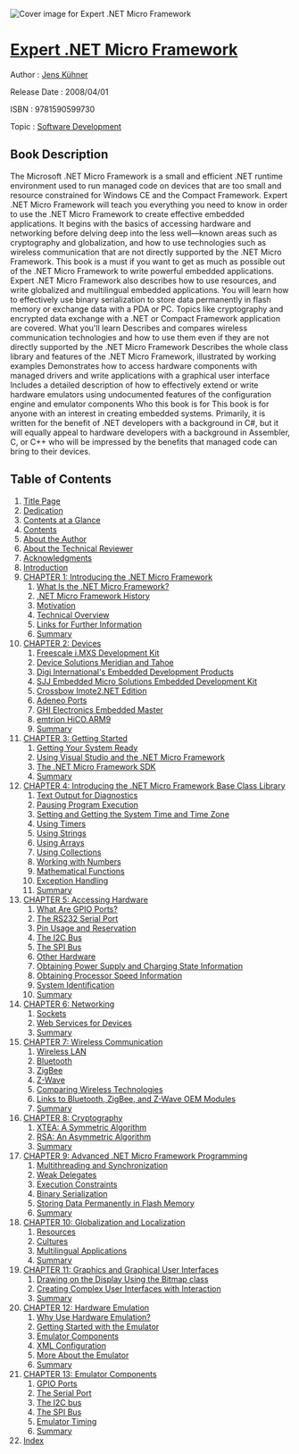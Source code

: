 ![Cover image for Expert .NET Micro Framework](https://imgdetail.ebookreading.net/cover/cover/software_development/EB9781590599730.jpg)

[Expert .NET Micro Framework](https://ebookreading.net/view/book/Expert+.NET+Micro+Framework-EB9781590599730_1.html "Expert .NET Micro Framework")
====================================================================================================================

Author : [Jens Kühner](https://ebookreading.net/search/author/Jens+K%C3%BChner)

Release Date : 2008/04/01

ISBN : 9781590599730

Topic : [Software Development](https://ebookreading.net/search/category/software-development)

Book Description
-----------------

The Microsoft .NET Micro Framework is a small and efficient .NET runtime environment used to run managed code on devices that are too small and resource constrained for Windows CE and the Compact Framework.
Expert .NET Micro Framework will teach you everything you need to know in order to use the .NET Micro Framework to create effective embedded applications. It begins with the basics of accessing hardware and networking before delving deep into the less well—known areas such as cryptography and globalization, and how to use technologies such as wireless communication that are not directly supported by the .NET Micro Framework.
This book is a must if you want to get as much as possible out of the .NET Micro Framework to write powerful embedded applications.
Expert .NET Micro Framework also describes how to use resources, and write globalized and multilingual embedded applications. You will learn how to effectively use binary serialization to store data permanently in flash memory or exchange data with a PDA or PC. Topics like cryptography and encrypted data exchange with a .NET or Compact Framework application are covered.
What you'll learn
Describes and compares wireless communication technologies and how to use them even if they are not directly supported by the .NET Micro Framework
Describes the whole class library and features of the .NET Micro Framework, illustrated by working examples
Demonstrates how to access hardware components with managed drivers and write applications with a graphical user interface
Includes a detailed description of how to effectively extend or write hardware emulators using undocumented features of the configuration engine and emulator components
Who this book is for
This book is for anyone with an interest in creating embedded systems. Primarily, it is written for the benefit of .NET developers with a background in C#, but it will equally appeal to hardware developers with a background in Assembler, C, or C++ who will be impressed by the benefits that managed code can bring to their devices.
              
Table of Contents
-----------------

1. [Title Page](https://ebookreading.net/view/book/Expert+.NET+Micro+Framework-EB9781590599730_2.html)
1. [Dedication](https://ebookreading.net/view/book/Expert+.NET+Micro+Framework-EB9781590599730_4.html#dedication)
1. [Contents at a Glance](https://ebookreading.net/view/book/Expert+.NET+Micro+Framework-EB9781590599730_5.html#contents_at_a_glanc)
1. [Contents](https://ebookreading.net/view/book/Expert+.NET+Micro+Framework-EB9781590599730_6.html#contents)
1. [About the Author](https://ebookreading.net/view/book/Expert+.NET+Micro+Framework-EB9781590599730_7.html#about_the_author)
1. [About the Technical Reviewer](https://ebookreading.net/view/book/Expert+.NET+Micro+Framework-EB9781590599730_8.html#about_the_technical)
1. [Acknowledgments](https://ebookreading.net/view/book/Expert+.NET+Micro+Framework-EB9781590599730_9.html#acknowledgments)
1. [Introduction](https://ebookreading.net/view/book/Expert+.NET+Micro+Framework-EB9781590599730_10.html#introduction)
1. [CHAPTER 1: Introducing the .NET Micro Framework](https://ebookreading.net/view/book/Expert+.NET+Micro+Framework-EB9781590599730_11.html#introducing_the_.ne)
    1. [What Is the .NET Micro Framework?](https://ebookreading.net/view/book/Expert+.NET+Micro+Framework-EB9781590599730_11.html#what_is_the_.net_mi)
    1. [.NET Micro Framework History](https://ebookreading.net/view/book/Expert+.NET+Micro+Framework-EB9781590599730_11.html#dotnet_micro_framew)
    1. [Motivation](https://ebookreading.net/view/book/Expert+.NET+Micro+Framework-EB9781590599730_11.html#motivation)
    1. [Technical Overview](https://ebookreading.net/view/book/Expert+.NET+Micro+Framework-EB9781590599730_11.html#technical_overview)
    1. [Links for Further Information](https://ebookreading.net/view/book/Expert+.NET+Micro+Framework-EB9781590599730_11.html#links_for_further_i)
    1. [Summary](https://ebookreading.net/view/book/Expert+.NET+Micro+Framework-EB9781590599730_11.html#summary)
1. [CHAPTER 2: Devices](https://ebookreading.net/view/book/Expert+.NET+Micro+Framework-EB9781590599730_12.html#devices)
    1. [Freescale i.MXS Development Kit](https://ebookreading.net/view/book/Expert+.NET+Micro+Framework-EB9781590599730_12.html#freescale_i.mxs_dev)
    1. [Device Solutions Meridian and Tahoe](https://ebookreading.net/view/book/Expert+.NET+Micro+Framework-EB9781590599730_12.html#device_solutions_me)
    1. [Digi International&#39;s Embedded Development Products](https://ebookreading.net/view/book/Expert+.NET+Micro+Framework-EB9781590599730_12.html#digi_international_)
    1. [SJJ Embedded Micro Solutions Embedded Development Kit](https://ebookreading.net/view/book/Expert+.NET+Micro+Framework-EB9781590599730_12.html#sjj_embedded_micro_)
    1. [Crossbow Imote2.NET Edition](https://ebookreading.net/view/book/Expert+.NET+Micro+Framework-EB9781590599730_12.html#crossbow_imote2.net)
    1. [Adeneo Ports](https://ebookreading.net/view/book/Expert+.NET+Micro+Framework-EB9781590599730_12.html#adeneo_ports)
    1. [GHI Electronics Embedded Master](https://ebookreading.net/view/book/Expert+.NET+Micro+Framework-EB9781590599730_12.html#ghi_electronics_emb)
    1. [emtrion HiCO.ARM9](https://ebookreading.net/view/book/Expert+.NET+Micro+Framework-EB9781590599730_12.html#emtrion_hico.arm9)
    1. [Summary](https://ebookreading.net/view/book/Expert+.NET+Micro+Framework-EB9781590599730_12.html#summary-id1)
1. [CHAPTER 3: Getting Started](https://ebookreading.net/view/book/Expert+.NET+Micro+Framework-EB9781590599730_13.html#getting_started)
    1. [Getting Your System Ready](https://ebookreading.net/view/book/Expert+.NET+Micro+Framework-EB9781590599730_13.html#getting_your_system)
    1. [Using Visual Studio and the .NET Micro Framework](https://ebookreading.net/view/book/Expert+.NET+Micro+Framework-EB9781590599730_13.html#using_visual_studio)
    1. [The .NET Micro Framework SDK](https://ebookreading.net/view/book/Expert+.NET+Micro+Framework-EB9781590599730_13.html#the_.net_micro_fram)
    1. [Summary](https://ebookreading.net/view/book/Expert+.NET+Micro+Framework-EB9781590599730_13.html#summary-id2)
1. [CHAPTER 4: Introducing the .NET Micro Framework Base Class Library](https://ebookreading.net/view/book/Expert+.NET+Micro+Framework-EB9781590599730_14.html#introducing_the_.ne)
    1. [Text Output for Diagnostics](https://ebookreading.net/view/book/Expert+.NET+Micro+Framework-EB9781590599730_14.html#text_output_for_dia)
    1. [Pausing Program Execution](https://ebookreading.net/view/book/Expert+.NET+Micro+Framework-EB9781590599730_14.html#pausing_program_exe)
    1. [Setting and Getting the System Time and Time Zone](https://ebookreading.net/view/book/Expert+.NET+Micro+Framework-EB9781590599730_14.html#setting_and_getting)
    1. [Using Timers](https://ebookreading.net/view/book/Expert+.NET+Micro+Framework-EB9781590599730_14.html#using_timers)
    1. [Using Strings](https://ebookreading.net/view/book/Expert+.NET+Micro+Framework-EB9781590599730_14.html#using_strings)
    1. [Using Arrays](https://ebookreading.net/view/book/Expert+.NET+Micro+Framework-EB9781590599730_14.html#using_arrays)
    1. [Using Collections](https://ebookreading.net/view/book/Expert+.NET+Micro+Framework-EB9781590599730_14.html#using_collections)
    1. [Working with Numbers](https://ebookreading.net/view/book/Expert+.NET+Micro+Framework-EB9781590599730_14.html#working_with_number)
    1. [Mathematical Functions](https://ebookreading.net/view/book/Expert+.NET+Micro+Framework-EB9781590599730_14.html#mathematical_functi)
    1. [Exception Handling](https://ebookreading.net/view/book/Expert+.NET+Micro+Framework-EB9781590599730_14.html#exception_handling)
    1. [Summary](https://ebookreading.net/view/book/Expert+.NET+Micro+Framework-EB9781590599730_14.html#summary-id3)
1. [CHAPTER 5: Accessing Hardware](https://ebookreading.net/view/book/Expert+.NET+Micro+Framework-EB9781590599730_15.html#accessing_hardware)
    1. [What Are GPIO Ports?](https://ebookreading.net/view/book/Expert+.NET+Micro+Framework-EB9781590599730_15.html#what_are_gpio_ports)
    1. [The RS232 Serial Port](https://ebookreading.net/view/book/Expert+.NET+Micro+Framework-EB9781590599730_15.html#the_rs232_serial_po)
    1. [Pin Usage and Reservation](https://ebookreading.net/view/book/Expert+.NET+Micro+Framework-EB9781590599730_15.html#pin_usage_and_reser)
    1. [The I2C Bus](https://ebookreading.net/view/book/Expert+.NET+Micro+Framework-EB9781590599730_15.html#the_i2c_bus)
    1. [The SPI Bus](https://ebookreading.net/view/book/Expert+.NET+Micro+Framework-EB9781590599730_15.html#the_spi_bus)
    1. [Other Hardware](https://ebookreading.net/view/book/Expert+.NET+Micro+Framework-EB9781590599730_15.html#other_hardware)
    1. [Obtaining Power Supply and Charging State Information](https://ebookreading.net/view/book/Expert+.NET+Micro+Framework-EB9781590599730_15.html#obtaining_power_sup)
    1. [Obtaining Processor Speed Information](https://ebookreading.net/view/book/Expert+.NET+Micro+Framework-EB9781590599730_15.html#obtaining_processor)
    1. [System Identification](https://ebookreading.net/view/book/Expert+.NET+Micro+Framework-EB9781590599730_15.html#system_identificati)
    1. [Summary](https://ebookreading.net/view/book/Expert+.NET+Micro+Framework-EB9781590599730_15.html#summary-id4)
1. [CHAPTER 6: Networking](https://ebookreading.net/view/book/Expert+.NET+Micro+Framework-EB9781590599730_16.html#networking)
    1. [Sockets](https://ebookreading.net/view/book/Expert+.NET+Micro+Framework-EB9781590599730_16.html#sockets)
    1. [Web Services for Devices](https://ebookreading.net/view/book/Expert+.NET+Micro+Framework-EB9781590599730_16.html#web_services_for_de)
    1. [Summary](https://ebookreading.net/view/book/Expert+.NET+Micro+Framework-EB9781590599730_16.html#summary-id5)
1. [CHAPTER 7: Wireless Communication](https://ebookreading.net/view/book/Expert+.NET+Micro+Framework-EB9781590599730_17.html#wireless_communicat)
    1. [Wireless LAN](https://ebookreading.net/view/book/Expert+.NET+Micro+Framework-EB9781590599730_17.html#wireless_lan)
    1. [Bluetooth](https://ebookreading.net/view/book/Expert+.NET+Micro+Framework-EB9781590599730_17.html#bluetooth)
    1. [ZigBee](https://ebookreading.net/view/book/Expert+.NET+Micro+Framework-EB9781590599730_17.html#zigbee)
    1. [Z-Wave](https://ebookreading.net/view/book/Expert+.NET+Micro+Framework-EB9781590599730_17.html#z-wave)
    1. [Comparing Wireless Technologies](https://ebookreading.net/view/book/Expert+.NET+Micro+Framework-EB9781590599730_17.html#comparing_wireless_)
    1. [Links to Bluetooth, ZigBee, and Z-Wave OEM Modules](https://ebookreading.net/view/book/Expert+.NET+Micro+Framework-EB9781590599730_17.html#links_to_bluetooth_)
    1. [Summary](https://ebookreading.net/view/book/Expert+.NET+Micro+Framework-EB9781590599730_17.html#summary-id6)
1. [CHAPTER 8: Cryptography](https://ebookreading.net/view/book/Expert+.NET+Micro+Framework-EB9781590599730_18.html#cryptography)
    1. [XTEA: A Symmetric Algorithm](https://ebookreading.net/view/book/Expert+.NET+Micro+Framework-EB9781590599730_18.html#xtea_colon_a_symmet)
    1. [RSA: An Asymmetric Algorithm](https://ebookreading.net/view/book/Expert+.NET+Micro+Framework-EB9781590599730_18.html#rsa_colon_an_asymme)
    1. [Summary](https://ebookreading.net/view/book/Expert+.NET+Micro+Framework-EB9781590599730_18.html#summary-id7)
1. [CHAPTER 9: Advanced .NET Micro Framework Programming](https://ebookreading.net/view/book/Expert+.NET+Micro+Framework-EB9781590599730_19.html#advanced_.net_micro)
    1. [Multithreading and Synchronization](https://ebookreading.net/view/book/Expert+.NET+Micro+Framework-EB9781590599730_19.html#multithreading_and_)
    1. [Weak Delegates](https://ebookreading.net/view/book/Expert+.NET+Micro+Framework-EB9781590599730_19.html#weak_delegates)
    1. [Execution Constraints](https://ebookreading.net/view/book/Expert+.NET+Micro+Framework-EB9781590599730_19.html#execution_constrain)
    1. [Binary Serialization](https://ebookreading.net/view/book/Expert+.NET+Micro+Framework-EB9781590599730_19.html#binary_serializatio)
    1. [Storing Data Permanently in Flash Memory](https://ebookreading.net/view/book/Expert+.NET+Micro+Framework-EB9781590599730_19.html#storing_data_perman)
    1. [Summary](https://ebookreading.net/view/book/Expert+.NET+Micro+Framework-EB9781590599730_19.html#summary-id8)
1. [CHAPTER 10: Globalization and Localization](https://ebookreading.net/view/book/Expert+.NET+Micro+Framework-EB9781590599730_20.html#globalization_and_l)
    1. [Resources](https://ebookreading.net/view/book/Expert+.NET+Micro+Framework-EB9781590599730_20.html#resources)
    1. [Cultures](https://ebookreading.net/view/book/Expert+.NET+Micro+Framework-EB9781590599730_20.html#cultures)
    1. [Multilingual Applications](https://ebookreading.net/view/book/Expert+.NET+Micro+Framework-EB9781590599730_20.html#multilingual_applic)
    1. [Summary](https://ebookreading.net/view/book/Expert+.NET+Micro+Framework-EB9781590599730_20.html#summary-id9)
1. [CHAPTER 11: Graphics and Graphical User Interfaces](https://ebookreading.net/view/book/Expert+.NET+Micro+Framework-EB9781590599730_21.html#graphics_and_graphi)
    1. [Drawing on the Display Using the Bitmap class](https://ebookreading.net/view/book/Expert+.NET+Micro+Framework-EB9781590599730_21.html#drawing_on_the_disp)
    1. [Creating Complex User Interfaces with Interaction](https://ebookreading.net/view/book/Expert+.NET+Micro+Framework-EB9781590599730_21.html#creating_complex_us)
    1. [Summary](https://ebookreading.net/view/book/Expert+.NET+Micro+Framework-EB9781590599730_21.html#summary-id10)
1. [CHAPTER 12: Hardware Emulation](https://ebookreading.net/view/book/Expert+.NET+Micro+Framework-EB9781590599730_22.html#hardware_emulation)
    1. [Why Use Hardware Emulation?](https://ebookreading.net/view/book/Expert+.NET+Micro+Framework-EB9781590599730_22.html#why_use_hardware_em)
    1. [Getting Started with the Emulator](https://ebookreading.net/view/book/Expert+.NET+Micro+Framework-EB9781590599730_22.html#getting_started_wit)
    1. [Emulator Components](https://ebookreading.net/view/book/Expert+.NET+Micro+Framework-EB9781590599730_22.html#emulator_components)
    1. [XML Configuration](https://ebookreading.net/view/book/Expert+.NET+Micro+Framework-EB9781590599730_22.html#xml_configuration)
    1. [More About the Emulator](https://ebookreading.net/view/book/Expert+.NET+Micro+Framework-EB9781590599730_22.html#more_about_the_emul)
    1. [Summary](https://ebookreading.net/view/book/Expert+.NET+Micro+Framework-EB9781590599730_22.html#summary-id11)
1. [CHAPTER 13: Emulator Components](https://ebookreading.net/view/book/Expert+.NET+Micro+Framework-EB9781590599730_23.html#emulator_components)
    1. [GPIO Ports](https://ebookreading.net/view/book/Expert+.NET+Micro+Framework-EB9781590599730_23.html#gpio_ports)
    1. [The Serial Port](https://ebookreading.net/view/book/Expert+.NET+Micro+Framework-EB9781590599730_23.html#the_serial_port)
    1. [The I2C bus](https://ebookreading.net/view/book/Expert+.NET+Micro+Framework-EB9781590599730_23.html#the_i2c_bus-id1)
    1. [The SPI Bus](https://ebookreading.net/view/book/Expert+.NET+Micro+Framework-EB9781590599730_23.html#the_spi_bus-id1)
    1. [Emulator Timing](https://ebookreading.net/view/book/Expert+.NET+Micro+Framework-EB9781590599730_23.html#emulator_timing)
    1. [Summary](https://ebookreading.net/view/book/Expert+.NET+Micro+Framework-EB9781590599730_23.html#summary-id12)
1. [Index](https://ebookreading.net/view/book/Expert+.NET+Micro+Framework-EB9781590599730_24.html#index)
